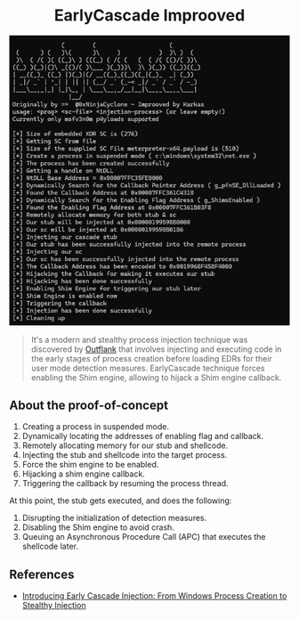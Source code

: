 <h1 align="center">EarlyCascade Improoved</h1>


<p align="center">
  <img src="preview.png" alt="Logo">
</p>

> It's a modern and stealthy process injection technique was discovered by [Outflank](https://www.outflank.nl/) that involves injecting and executing code in the early stages of process creation before loading EDRs for their user mode detection measures. EarlyCascade technique forces enabling the Shim engine, allowing to hijack a Shim engine callback.

## About the proof-of-concept
1. Creating a process in suspended mode.
2. Dynamically locating the addresses of enabling flag and callback.
3. Remotely allocating memory for our stub and shellcode.
4. Injecting the stub and shellcode into the target process.
5. Force the shim engine to be enabled.
6. Hijacking a shim engine callback.
7. Triggering the callback by resuming the process thread.

At this point, the stub gets executed, and does the following:
1. Disrupting the initialization of detection measures.
2. Disabling the Shim engine to avoid crash.
3. Queuing an Asynchronous Procedure Call (APC) that executes the shellcode later.

## References
- [Introducing Early Cascade Injection: From Windows Process Creation to Stealthy Injection](https://www.outflank.nl/blog/2024/10/15/introducing-early-cascade-injection-from-windows-process-creation-to-stealthy-injection/)
